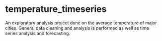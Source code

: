 # temperature_timeseries
An exploratory analysis project done on the average temperature of major cities. General data cleaning and analysis is performed as well as time series analysis and forecasting. 
